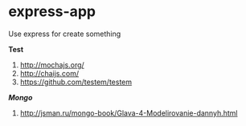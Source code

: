 # express-app
Use express for create something

__Test__

1. http://mochajs.org/
2. http://chaijs.com/
3. https://github.com/testem/testem

___Mongo___

1. http://jsman.ru/mongo-book/Glava-4-Modelirovanie-dannyh.html
